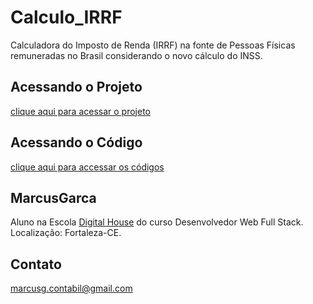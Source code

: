 # Calculo_IRRF

Calculadora do Imposto de Renda (IRRF) na fonte de Pessoas Físicas remuneradas no Brasil considerando o novo cálculo do INSS.

## Acessando o Projeto

[clique aqui para acessar o projeto](https://marcusgarca.github.io/Calculo_IRRF/)

## Acessando o Código

[clique aqui para accessar os códigos](https://github.com/MarcusGarca/Calculo_IRRF)

## MarcusGarca

Aluno na Escola [Digital House](https://www.digitalhouse.com/br/) do curso Desenvolvedor Web Full Stack.
Localização: Fortaleza-CE.

## Contato

<marcusg.contabil@gmail.com>